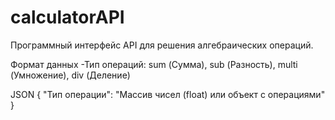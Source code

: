 # calculatorAPI
Программный интерфейс API для решения алгебраических операций.

Формат данных
-Тип операций: sum (Сумма), sub (Разность), multi (Умножение), div (Деление)

JSON
{
  "Тип операции": "Массив чисел (float) или объект с операциями"
}

